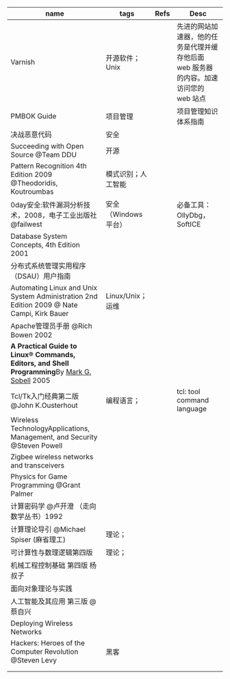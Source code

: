 

| name                                                         | tags                | Refs | Desc                                                         |
| ------------------------------------------------------------ | ------------------- | ---- | ------------------------------------------------------------ |
| Varnish                                                      | 开源软件；Unix      |      | 先进的网站加速器，他的任务是代理并缓存他后面 web 服务器的内容。加速访问您的 web 站点 |
| PMBOK Guide                                                  | 项目管理            |      | 项目管理知识体系指南                                         |
| 决战恶意代码                                                 | 安全                |      |                                                              |
| Succeeding with Open Source @Team DDU                        | 开源                |      |                                                              |
| Pattern Recognition 4th Edition 2009 @Theodoridis, Koutroumbas | 模式识别；人工智能  |      |                                                              |
| 0day安全:软件漏洞分析技术，2008，电子工业出版社@failwest     | 安全（Windows平台） |      | 必备工具：OllyDbg，SoftICE                                   |
| Database System Concepts, 4th Edition 2001                   |                     |      |                                                              |
| 分布式系统管理实用程序（DSAU）用户指南                       |                     |      |                                                              |
| Automating Linux and Unix System Administration 2nd Edition 2009 @ Nate Campi, Kirk Bauer | Linux/Unix；运维    |      |                                                              |
| Apache管理员手册 @Rich Bowen 2002                            |                     |      |                                                              |
| **A Practical Guide to Linux® Commands, Editors, and Shell Programming**By 											[Mark G. Sobell]() 2005 |                     |      |                                                              |
| Tcl/Tk入门经典第二版 @John K.Ousterhout                      | 编程语言；          |      | tcl: tool command language                                   |
| Wireless TechnologyApplications, Management, and Security @Steven Powell |                     |      |                                                              |
| Zigbee wireless networks and transceivers                    |                     |      |                                                              |
| Physics for Game Programming @Grant Palmer                   |                     |      |                                                              |
| 计算密码学 @卢开澄 （走向数学丛书）1992                      |                     |      |                                                              |
| 计算理论导引 @Michael Spiser (麻省理工)                      | 理论；              |      |                                                              |
| 可计算性与数理逻辑第四版                                     | 理论；              |      |                                                              |
| 机械工程控制基础 第四版 杨叔子                               |                     |      |                                                              |
| 面向对象理论与实践                                           |                     |      |                                                              |
| 人工智能及其应用 第三版 @蔡自兴                              |                     |      |                                                              |
| Deploying Wireless Networks                                  |                     |      |                                                              |
| Hackers: Heroes of the Computer Revolution @Steven Levy      | 黑客                |      |                                                              |
|                                                              |                     |      |                                                              |
|                                                              |                     |      |                                                              |

